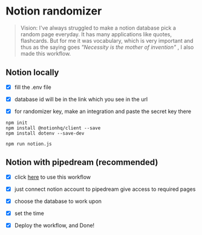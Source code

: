 # Notion randomizer

> Vision: I've always struggled to make a notion database pick a random page everyday. It has many applications like quotes, flashcards. But for me it was vocabulary, which is very important and thus as the saying goes _"Necessity is the mother of invention"_ , I also made this workflow.

## Notion locally

- [x] fill the .env file

- [x] database id will be in the link which you see in the url

- [x] for randomizer key, make an integration and paste the secret key there

```
npm init
npm install @notionhq/client --save
npm install dotenv --save-dev

npm run notion.js
```

## Notion with pipedream (recommended)

- [x] click [here](https://pipedream.com/new?h=tch_m1Afrn) to use this workflow

- [x] just connect notion account to pipedream give access to required pages

- [x] choose the database to work upon

- [x] set the time

- [x] Deploy the workflow, and Done!

